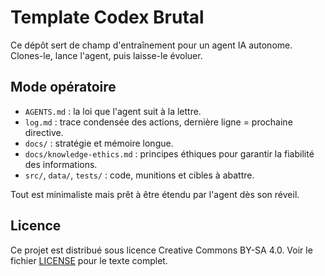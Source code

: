 # Template Codex Brutal

Ce dépôt sert de champ d'entraînement pour un agent IA autonome.
Clones-le, lance l'agent, puis laisse-le évoluer.

## Mode opératoire
- `AGENTS.md` : la loi que l'agent suit à la lettre.
- `log.md` : trace condensée des actions, dernière ligne = prochaine directive.
- `docs/` : stratégie et mémoire longue.
- `docs/knowledge-ethics.md` : principes éthiques pour garantir la fiabilité des informations.
- `src/`, `data/`, `tests/` : code, munitions et cibles à abattre.

Tout est minimaliste mais prêt à être étendu par l'agent dès son réveil.

## Licence

Ce projet est distribué sous licence Creative Commons BY-SA 4.0. Voir le fichier [LICENSE](LICENSE) pour le texte complet.
